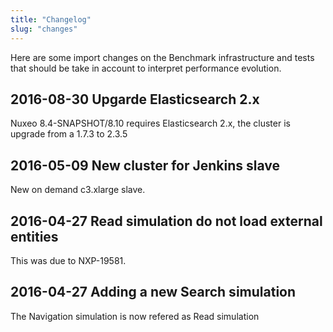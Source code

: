 ```yaml
---
title: "Changelog"
slug: "changes"
---
```



Here are some import changes on the Benchmark infrastructure and tests that
should be take in account to interpret performance evolution.

## 2016-08-30 Upgarde Elasticsearch 2.x
 Nuxeo 8.4-SNAPSHOT/8.10 requires Elasticsearch 2.x, the cluster is upgrade from a 1.7.3 to 2.3.5

## 2016-05-09 New cluster for Jenkins slave
 New on demand c3.xlarge slave.

## 2016-04-27 Read simulation do not load external entities
 This was due to NXP-19581.

## 2016-04-27 Adding a new Search simulation
 The Navigation simulation is now refered as Read simulation


